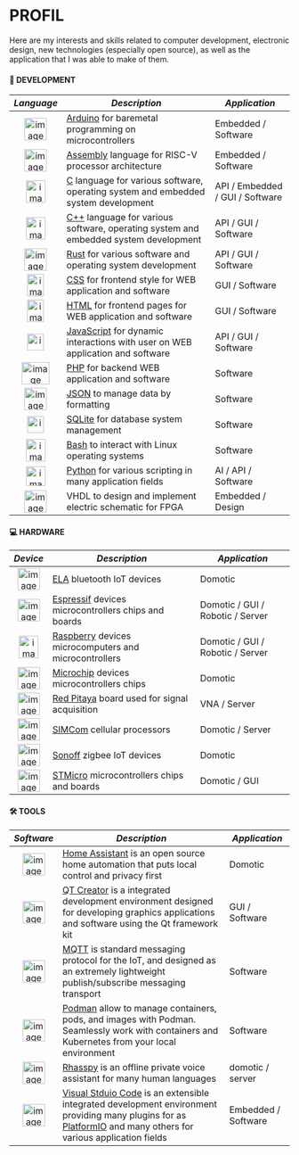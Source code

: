 # PROFIL

Here are my interests and skills related to computer development, electronic design, new technologies (especially open source), as well as the application that I was able to make of them.

#### 📱 DEVELOPMENT

|_Language_|_Description_|_Application_|
|:--------:|-------------|-------------|
|<img width="40" height="40" alt="image" src="https://github.com/user-attachments/assets/1bda40b4-629e-4fa4-9e52-c37bd01d2d68"/>|[Arduino](https://docs.arduino.cc/language-reference/) for baremetal programming on microcontrollers|Embedded / Software|
|<img width="40" height="40" alt="image" src="https://github.com/user-attachments/assets/9503b175-d74c-46ff-b807-3a0072dcd200"/>|[Assembly](https://asm-docs.microagi.org/risc-v/riscv-asm.html) language for RISC-V processor architecture|Embedded / Software|
|<img width="35" height="40" alt="image" src="https://github.com/user-attachments/assets/66b6b299-5959-4e44-85a4-54f6b84b200f"/>|[C](https://www.c-language.org/) language for various software, operating system and embedded system development|API / Embedded / GUI / Software|
|<img width="35" height="40" alt="image" src="https://github.com/user-attachments/assets/80def4d8-9574-4f5e-b540-2a1d2afca811"/>|[C++](https://isocpp.org/) language for various software, operating system and embedded system development|API / GUI / Software|
|<img width="40" height="40" alt="image" src="https://github.com/user-attachments/assets/096c8a80-e807-43d5-9951-ac368357b099"/>|[Rust](https://www.rust-lang.org/) for various software and operating system development|API / GUI / Software|
|<img width="30" height="40" alt="image" src="https://github.com/user-attachments/assets/c52b130e-7036-4f52-930a-bdee67975473"/>|[CSS](https://developer.mozilla.org/en-US/docs/Web/CSS) for frontend style for WEB application and software|GUI / Software|
|<img width="30" height="40" alt="image" src="https://github.com/user-attachments/assets/e119836d-582d-4939-a85e-d7f8e77f597c"/>|[HTML](https://developer.mozilla.org/en-US/docs/Web/HTML) for frontend pages for WEB application and software|GUI / Software|
|<img width="30" height="30" alt="image" src="https://github.com/user-attachments/assets/8a5680e3-ba99-4270-8d2d-8cb05b6f781f"/>|[JavaScript](https://developer.mozilla.org/en-US/docs/Web/JavaScript) for dynamic interactions with user on WEB application and software|API / GUI / Software|
|<img width="50" height="40" alt="image" src="https://github.com/user-attachments/assets/2792d606-1302-44a5-a062-3f60ad55b73e" />|[PHP](https://www.php.net/) for backend WEB application and software|Software|
|<img width="40" height="40" alt="image" src="https://github.com/user-attachments/assets/b4b96162-ed93-4110-946e-46a4d1661282"/>|[JSON](https://www.json.org/json-fr.html) to manage data by formatting|Software|
|<img width="30" height="30" alt="image" src="https://github.com/user-attachments/assets/1e33d5d7-7b02-4033-8d1a-768a091693c6" />|[SQLite](https://sqlite.org/) for database system management|Software|
|<img width="35" height="40" alt="image" src="https://github.com/user-attachments/assets/5ed31eae-2173-423d-b4ad-18f91696d047"/>|[Bash](https://www.gnu.org/software/bash/manual/bash.html) to interact with Linux operating systems|Software|
|<img width="35" height="35" alt="image" src="https://github.com/user-attachments/assets/5cb07708-57a0-418b-8488-07ddc47da12d"/>|[Python](https://www.python.org/) for various scripting in many application fields|AI / API / Software|
|<img width="40" height="40" alt="image" src="https://github.com/user-attachments/assets/b33bcba4-91f3-4559-adc5-aab5be5fe846"/>|VHDL to design and implement electric schematic for FPGA|Embedded / Design|

#### 💻 HARDWARE

|_Device_|_Description_|_Application_|
|:------:|-------------|-------------|
|<img width="40" height="40" alt="image" src="https://github.com/user-attachments/assets/4de12e16-3535-4ccb-a299-eb8f1fd2bab9" />|[ELA](https://elainnovation.com/beacon-bluetooth/) bluetooth IoT devices|Domotic|
|<img width="40" height="40" alt="image" src="https://github.com/user-attachments/assets/fed37d12-9bee-4942-8ef8-ea5bdd25d3c8"/>|[Espressif](https://www.espressif.com/) devices microcontrollers chips and boards|Domotic / GUI / Robotic / Server|
|<img width="35" height="40" alt="image" src="https://github.com/user-attachments/assets/e61a925d-1515-44fe-bf92-d0363023933d"/>|[Raspberry](https://www.raspberrypi.com/) devices microcomputers and microcontrollers|Domotic / GUI / Robotic / Server|
|<img width="40" height="40" alt="image" src="https://github.com/user-attachments/assets/7520c9d2-4d19-454a-afaf-4638e85394bc"/>|[Microchip](https://www.microchip.com/) devices microcontrollers chips|Domotic|
|<img width="40" height="40" alt="image" src="https://github.com/user-attachments/assets/114478fa-b5ca-40a7-9854-78ba77ac5a5b"/>|[Red Pitaya](https://redpitaya.com/) board used for signal acquisition|VNA / Server|
|<img width="40" height="40" alt="image" src="https://github.com/user-attachments/assets/53d30172-c505-4106-b5d2-8b999d8edc07"/>|[SIMCom](https://www.simcom.com/) cellular processors|Domotic / Server|
|<img width="40" height="40" alt="image" src="https://github.com/user-attachments/assets/b35a07af-0276-462f-adde-ac56aa10e0f0"/>|[Sonoff](https://sonoff.tech/fr-fr) zigbee IoT devices|Domotic|
|<img width="40" height="40" alt="image" src="https://github.com/user-attachments/assets/c5510aa4-d4dc-47b3-8f2d-d1853e6824cb"/>|[STMicro](https://www.st.com/content/st_com/en.html) microcontrollers chips and boards|Domotic / GUI|

#### 🛠️ TOOLS

|_Software_|_Description_|_Application_|
|:--------:|-------------|-------------|
|<img width="40" height="40" alt="image" src="https://github.com/user-attachments/assets/a9840a71-52be-480f-9dc7-c90134a6dc51"/>|[Home Assistant](https://www.home-assistant.io/) is an open source home automation that puts local control and privacy first|Domotic|
|<img width="40" height="40" alt="image" src="https://github.com/user-attachments/assets/71977923-84bc-42fc-b5b1-663c569612ea"/>|[QT Creator](https://doc.qt.io/qtcreator/) is a integrated development environment designed for developing graphics applications and software using the Qt framework kit|GUI / Software|
|<img width="40" height="40" alt="image" src="https://github.com/user-attachments/assets/3d98a866-b92a-4d3d-9f83-cb7ca1d70cc7"/>|[MQTT](https://mqtt.org/) is standard messaging protocol for the IoT, and designed as an extremely lightweight publish/subscribe messaging transport|Software|
|<img width="40" height="40" alt="image" src="https://github.com/user-attachments/assets/0d7a6453-c096-491b-892c-02a7b91d52cc"/>|[Podman](https://podman.io/) allow to manage containers, pods, and images with Podman. Seamlessly work with containers and Kubernetes from your local environment|Software|
|<img width="40" height="40" alt="image" src="https://github.com/user-attachments/assets/7b0294e3-65b8-45af-a2c2-f7f0c0c0fa65"/>|[Rhasspy](https://github.com/rhasspy/rhasspy) is an offline private voice assistant for many human languages|domotic / server|
|<img width="40" height="40" alt="image" src="https://github.com/user-attachments/assets/199914c5-dd69-4b8f-a0d2-cc8b5ce8af58"/>|[Visual Stduio Code](https://code.visualstudio.com/) is an extensible integrated development environment providing many plugins for as [PlatformIO](https://platformio.org/) and many others for various application fields|Embedded / Software|

